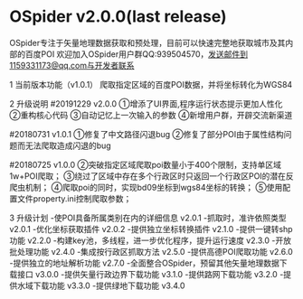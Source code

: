 # OSpider v2.0.0(last release)
OSpider专注于矢量地理数据获取和预处理，目前可以快速完整地获取城市及其内部的百度POI
欢迎加入OSpider用户群QQ:939504570，发送邮件到1159331173@qq.com与开发者联系

1	当前版本功能（v1.0.1）
爬取指定区域的百度POI数据，并将坐标转化为WGS84

2	升级说明
#20191229  v2.0.0
①增添了UI界面,程序运行状态提示更加人性化
②重构核心代码
③自动记忆上一次输入的参数
④新增用户群，开辟交流新渠道

#20180731  v1.0.1
①修复了中文路径闪退bug
②修复了部分POI由于属性结构问题而无法爬取造成闪退的bug

#20180725 v1.0.0
②突破指定区域爬取poi数量小于400个限制，支持单区域1w+POI爬取；
③绕过了区域中存在多个行政区时只返回一个行政区POI的潜在反爬虫机制；
④爬取poi的同时，实现bd09坐标到wgs84坐标的转换；
⑤使用配置文件property.ini控制爬取参数；

3 升级计划
-使POI具备所属类别在内的详细信息 v2.0.1
-抓取时，准许依照类型 v2.0.1
-优化坐标获取插件 v2.0.2
-提供独立坐标转换插件 v2.1.0
-提供一键转shp功能 v2.2.0
-构建key池，多线程，进一步优化程序，提升运行速度 v2.3.0
-开放批处理功能 v2.4.0
-集成按行政区抓取方法 v2.5.0
-提供高德POI爬取功能 v2.6.0
-提供独立的地址解析功能 v2.7.0
-全面整合OSpider，预留其他矢量地理数据下载接口 v3.0.0
-提供矢量行政边界下载功能 v3.1.0
-提供路网下载功能 v3.2.0
-提供水域下载功能 v3.3.0
-提供绿地下载功能 v3.4.0
